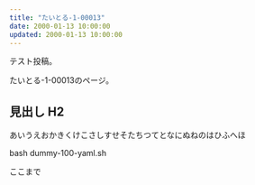 ```yaml
---
title: "たいとる-1-00013"
date: 2000-01-13 10:00:00
updated: 2000-01-13 10:00:00
---
```


テスト投稿。

たいとる-1-00013のページ。


## 見出し H2

あいうえおかきくけこさしすせそたちつてとなにぬねのはひふへほ

bash dummy-100-yaml.sh


ここまで
